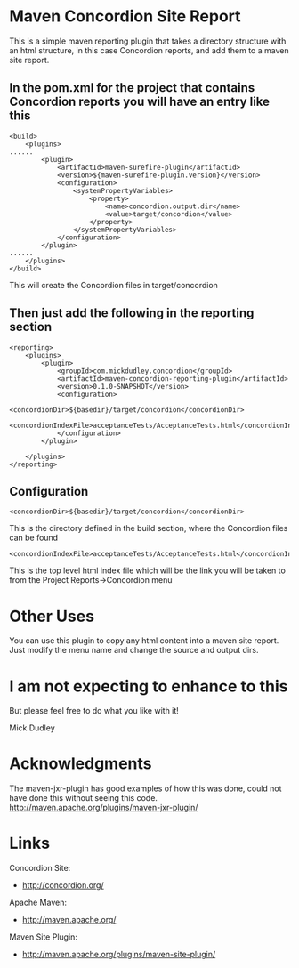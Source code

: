 Maven Concordion Site Report
============================

This is a simple maven reporting plugin that takes a directory structure with an html structure,
in this case Concordion reports, and add them to a maven site report.

In the pom.xml for the project that contains Concordion reports you will have an entry like this
------------------------------------------------------------------------------------------------

    <build>
        <plugins>
    ......
            <plugin>
                <artifactId>maven-surefire-plugin</artifactId>
                <version>${maven-surefire-plugin.version}</version>
                <configuration>
                    <systemPropertyVariables>
                        <property>
                            <name>concordion.output.dir</name>
                            <value>target/concordion</value>
                        </property>
                    </systemPropertyVariables>
                </configuration>
            </plugin>
    ......
        </plugins>
    </build>

This will create the Concordion files in target/concordion

Then just add the following in the reporting section
----------------------------------------------------
    <reporting>
        <plugins>
            <plugin>
                <groupId>com.mickdudley.concordion</groupId>
                <artifactId>maven-concordion-reporting-plugin</artifactId>
                <version>0.1.0-SNAPSHOT</version>
                <configuration>
                    <concordionDir>${basedir}/target/concordion</concordionDir>
                    <concordionIndexFile>acceptanceTests/AcceptanceTests.html</concordionIndexFile>
                </configuration>
            </plugin>

        </plugins>
    </reporting>

Configuration
-------------

    <concordionDir>${basedir}/target/concordion</concordionDir>
This is the directory defined in the build section, where the Concordion files can be found

    <concordionIndexFile>acceptanceTests/AcceptanceTests.html</concordionIndexFile>
This is the top level html index file which will be the link you will be taken to from the Project Reports->Concordion menu

Other Uses
==========
You can use this plugin to copy any html content into a maven site report.
Just modify the menu name and change the source and output dirs.

I am not expecting to enhance to this
=====================================
But please feel free to do what you like with it!

Mick Dudley



Acknowledgments
===============

The maven-jxr-plugin has good examples of how this was done, could not have done this without seeing this code.
http://maven.apache.org/plugins/maven-jxr-plugin/

Links
=====

Concordion Site:

* http://concordion.org/

Apache Maven:

* http://maven.apache.org/

Maven Site Plugin:

* http://maven.apache.org/plugins/maven-site-plugin/


